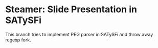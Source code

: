 Steamer: Slide Presentation in SATySFi
=======================================

This branch tries to implement PEG parser in SATySFi and throw away regexp fork.
